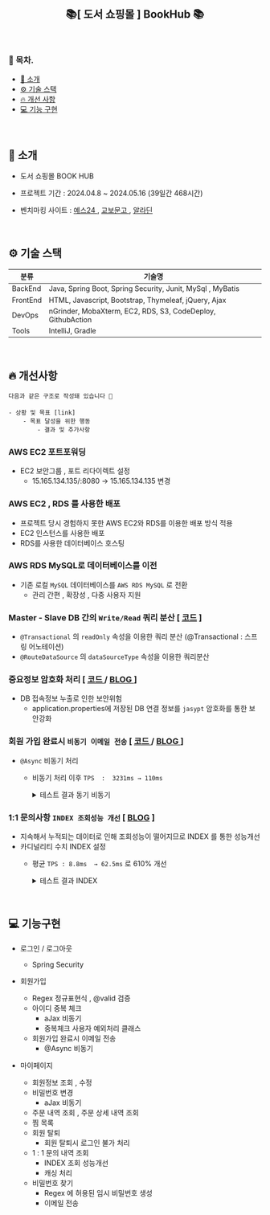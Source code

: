 <h2 align="center">📚[ 도서 쇼핑몰 ] BookHub 📚</h2>



<br>

### 🐥 목차.
- [📃 소개](#소개)
- [⚙ 기술 스택](#기술-스택)
- [🔥 개선 사항](#개선-사항)
- [💻 기능 구현](#기능-구현)

<br>

## 📃 소개 <a name="소개"></a>


- 도서 쇼핑몰  BOOK HUB
- 프로젝트 기간 : 2024.04.8 ~ 2024.05.16 (39일간 468시간)
- 벤치마킹 사이트 :
  <a href = "https://www.yes24.com/main/default.aspx">  예스24  </a> ,
  <a href = "https://www.kyobobook.co.kr/" > 교보문고  </a>  ,
  <a href = "https://www.aladin.co.kr/home/welcome.aspx"> 알라딘  </a>

  <br>

## ⚙ 기술 스택 <a name="기술-스택"></a>


| 분류      | 기술명                                                         |
|-----------|-------------------------------------------------------------|
| BackEnd   | Java, Spring Boot, Spring Security, Junit, MySql , MyBatis  |
| FrontEnd  | HTML, Javascript, Bootstrap,  Thymeleaf, jQuery, Ajax       |
| DevOps    | nGrinder, MobaXterm, EC2, RDS, S3, CodeDeploy, GithubAction |
| Tools     | IntelliJ, Gradle                                            |

<br>


## 🔥 개선사항 <a name="개선-사항"></a><br>
```html
다음과 같은 구조로 작성돼 있습니다 🙇

- 상황 및 목표 [link]
    - 목표 달성을 위한 행동
        - 결과 및 추가사항
```

### AWS EC2 포트포워딩
  - EC2 보안그룹 , 포트 리다이렉트 설정 
    -  15.165.134.135/:8080 → 15.165.134.135 변경
   

### AWS EC2 , RDS 를 사용한 배포
  - 프로젝트 당시 경험하지 못한 AWS EC2와 RDS를 이용한 배포 방식 적용 
  - EC2 인스턴스를 사용한 배포
  - RDS를 사용한 데이터베이스 호스팅

### AWS RDS MySQL로 데이터베이스를 이전
  - 기존 로컬 `MySQL` 데이터베이스를 `AWS RDS MySQL` 로 전환
    - 관리 간편 , 확장성  , 다중 사용자 지원

### Master - Slave DB 간의 `Write/Read` 쿼리 분산 [ [코드](https://github.com/gi-dor/BookHub_AWS/blob/30fcb619ad22758e65fe71214f00f1c8ec493e8e/src/main/java/com/example/bookhub/config/DataSourceConfiguration.java#L16-L62) ]
  - `@Transactional` 의 `readOnly` 속성을 이용한 쿼리 분산 (@Transactional : 스프링 어노테이션)
  - `@RouteDataSource` 의 `dataSourceType` 속성을 이용한 쿼리분산


### 중요정보 암호화 처리 [ [ 코드 ](https://github.com/gi-dor/BookHub_AWS/blob/30fcb619ad22758e65fe71214f00f1c8ec493e8e/src/main/java/com/example/bookhub/config/JasyptConfig.java#L16-L35) / [ BLOG ](https://gi-dor.tistory.com/250) ]
  - DB 접속정보 누출로 인한 보안위험
    - application.properties에 저장된 DB 연결 정보를 `jasypt` 암호화를 통한 보안강화
  

### 회원 가입 완료시 `비동기 이메일 전송` [ [ 코드 ](https://github.com/gi-dor/BookHub_AWS/blob/30fcb619ad22758e65fe71214f00f1c8ec493e8e/src/main/java/com/example/bookhub/config/AsyncConfig.java#L8-L21) / [ BLOG ](https://gi-dor.tistory.com/255) ]
  - `@Async` 비동기 처리
    - 비동기 처리 이후  `TPS  :  3231ms → 110ms`
      <details>
      <summary> 테스트 결과 동기 비동기 </summary>
      <br>
      <strong>[ 동기 ]</strong>
  
      ![동기 이메일](src/testImg/Async/동기회원가입.jpg)
      <br><br>
    
      <strong>[ 비동기 ]</strong>
    
      ![비동기 이메일](src/testImg/Async/비동기%20회원가입.jpg)
  
      <strong>[ 성능개선 비교 ]</strong>
    
      ![성능개선 비교](src/testImg/Async/동기%20비동기%20성능개선%20측정.jpg)
  
      </details>


### 1:1 문의사항 `INDEX 조회성능 개선`   [  [BLOG](https://gi-dor.tistory.com/252) ]

  - 지속해서 누적되는 데이터로 인해 조회성능이 떨어지므로 INDEX 를 통한 성능개선
  - 카디널리티 수치 INDEX 설정
    - 평균 `TPS : 8.8ms  → 62.5ms` 로 610% 개선
      <details>
      <summary>테스트 결과 INDEX</summary>
      <br>
      <strong> INDEX 적용 전 </strong>
    
      ![인덱스 사용하기 전](src/testImg/index/인덱스%20사용하기%20전.jpg)
      <br><br>
    
      <strong>INDEX 적용 후</strong>
    
      ![인덱스 사용하기 전](src/testImg/index/인덱스%20사용%20후.jpg)
    
      </details>


  <br>

## 💻 기능구현 <a name="기능-구현"></a>

- 로그인 / 로그아웃
  - Spring Security


- 회원가입
  - Regex 정규표현식 , @valid 검증
  - 아이디 중복 체크
    - aJax 비동기  
    - 중복체크 사용자 예외처리 클래스
  - 회원가입 완료시 이메일 전송
    - @Async 비동기 


- 마이페이지
  - 회원정보 조회 , 수정
  - 비밀번호 변경
    - aJax 비동기
  - 주문 내역 조회 , 주문 상세 내역 조회
  - 찜 목록
  - 회원 탈퇴
    - 회원 탈퇴시 로그인 불가 처리
  - 1 : 1 문의 내역 조회
    - INDEX 조회 성능개선
    - 캐싱 처리
  - 비밀번호 찾기
    - Regex 에 허용된 임시 비밀번호 생성 
    - 이메일 전송
  
